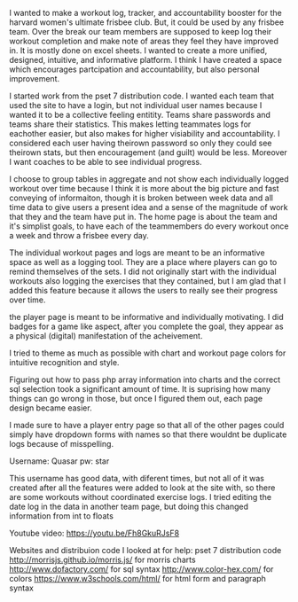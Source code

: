 I wanted to make a workout log, tracker, and accountability booster for the harvard women's ultimate frisbee club. But, it could be used by any frisbee team.
Over the break our team members are supposed to keep log their workout completion and make note of areas they feel they have improved in. It is mostly done on excel sheets.
I wanted to create a more unified, designed, intuitive, and informative platform. I think I have created a space which encourages partcipation and accountability, but also personal improvement.

I started work from the pset 7 distribution code. I wanted each team that used the site to have a login, but not individual user names because I wanted it to be a collective feeling entitity.
Teams share passwords and teams share their statistics. This makes letting teammates logs for eachother easier, but also makes for higher visiability and accountability. I considered each
user having theirown password so only they could see theirown stats, but then encouragement (and guilt) would be less. Moreover I want coaches to be able to see individual progress.

I choose to group tables in aggregate and not show each individually logged workout over time because I think it is more about the big picture and fast conveying of informaiton, though it is broken
between week data and all time data to give users a present idea and a sense of the magnitude of work that they and the team have put in. The home page is about the team and it's simplist goals, to have each of the
teammembers do every workout once a week and throw a frisbee every day.

The individual workout pages and logs are meant to be an informative space as well as a logging tool. They are a place where players can go to remind themselves of the sets. I did not originally start with the
individual workouts also logging the exercises that they contained, but I am glad that I added this feature because it allows the users to really see their progress over time.

the player page is meant to be informative and individually motivating. I did badges for a game like aspect, after you complete the goal, they appear as a physical (digital) manifestation of
the acheivement.

I tried to theme as much as possible with chart and workout page colors for intuitive recognition and style.

Figuring out how to pass php array information into charts and the correct sql selection took a significant amount of time. It is suprising how many things can go wrong in those, but once I figured them out,
each page design became easier.

I made sure to have a player entry page so that all of the other pages could simply have dropdown forms with names so that there wouldnt be duplicate logs because of misspelling.

Username: Quasar
pw: star

This username has good data, with diferent times, but not all of it was created after all the features were added to look at the site with, so there are some workouts without coordinated exercise logs.
I tried editing the date log in the data in another team page, but doing this changed information from int to floats

Youtube video: https://youtu.be/Fh8GkuRJsF8

Websites and distribuion code I looked at for help:
pset 7 distribution code
http://morrisjs.github.io/morris.js/ for morris charts
http://www.dofactory.com/  for sql syntax
http://www.color-hex.com/ for colors
https://www.w3schools.com/html/ for html form and paragraph syntax
